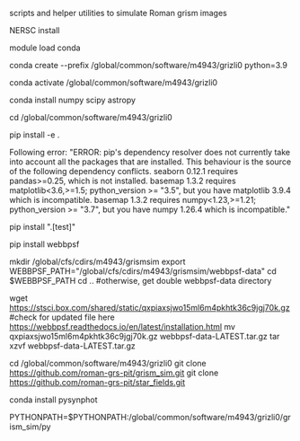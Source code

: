 scripts and helper utilities to simulate Roman grism images

NERSC install

module load conda

conda create --prefix /global/common/software/m4943/grizli0 python=3.9

conda activate /global/common/software/m4943/grizli0

conda install numpy scipy astropy

cd /global/common/software/m4943/grizli0

pip install -e .


Following error:
"ERROR: pip's dependency resolver does not currently take into account all the packages that are installed. This behaviour is the source of the following dependency conflicts.
seaborn 0.12.1 requires pandas>=0.25, which is not installed.
basemap 1.3.2 requires matplotlib<3.6,>=1.5; python_version >= "3.5", but you have matplotlib 3.9.4 which is incompatible.
basemap 1.3.2 requires numpy<1.23,>=1.21; python_version >= "3.7", but you have numpy 1.26.4 which is incompatible."

pip install ".[test]"

pip install webbpsf

mkdir /global/cfs/cdirs/m4943/grismsim
export WEBBPSF_PATH="/global/cfs/cdirs/m4943/grismsim/webbpsf-data"
cd $WEBBPSF_PATH
cd .. #otherwise, get double webbpsf-data directory

wget https://stsci.box.com/shared/static/qxpiaxsjwo15ml6m4pkhtk36c9jgj70k.gz #check for updated file here https://webbpsf.readthedocs.io/en/latest/installation.html
mv qxpiaxsjwo15ml6m4pkhtk36c9jgj70k.gz  webbpsf-data-LATEST.tar.gz
tar xzvf webbpsf-data-LATEST.tar.gz

cd /global/common/software/m4943/grizli0
git clone https://github.com/roman-grs-pit/grism_sim.git
git clone https://github.com/roman-grs-pit/star_fields.git

conda install pysynphot

PYTHONPATH=$PYTHONPATH:/global/common/software/m4943/grizli0/grism_sim/py
